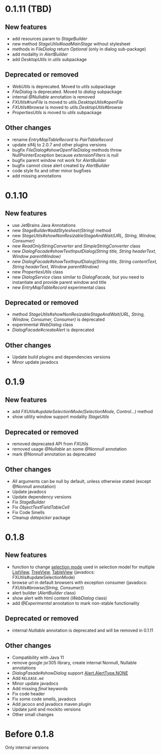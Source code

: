 <!--
# (TBD next version)
## New features
## Deprecated or removed
## Other changes
-->

# 0.1.11 (TBD)
## New features
+ add resources param to *StageBuilder*
+ new method *StageUtils#loadMainStage* without stylesheet
+ methods in *FileDialog* return *Optional* (only in dialog sub-package)
+ add modality in *AlertBuilder*
+ add *DesktopUtils* in *utils* subpackage
## Deprecated or removed
- *WebUtils* is deprecated. Moved to *utils* subpackage
- *FileDialog* is deprecated. Moved to *dialog* subpackage
- internal *@Nullable* annotation is removed
- *FXUtils#runFile* is moved to *utils.DesktopUtils#openFile*
- *FXUtils#browse* is moved to *utils.DesktopUtils#browse*
- *PropertiesUtils* is moved to *utils* subpackage
## Other changes
* rename *EntryMapTableRecord* to *PairTableRecord*
* update slf4j to 2.0.7 and other plugins versions
* bugfix *FileDialog#showOpenFileDialog* methods throw NullPointerException because *extensionFilters* is null
* bugfix parent window not work for *AlertBuilder*
* bugfix cannot close alert created by *AlertBuilder*
* code style fix and other minor bugfixes
* add missing annotations

# 0.1.10
## New features
+ use JetBrains Java Annotations
+ new *StageBuilder#addStylesheet(String)* method
+ new *StageUtils#showNonResizableStageAndWait(URL, String, Window, Consumer<T>)*
+ new *ReadOnlyStringConverter* and *SimpleStringConverter* class
+ new *DialogFacade#showTextInputDialog(String title, String headerText, Window parentWindow)*
+ new *DialogFacade#showTextInputDialog(String title, String contentText, String headerText, Window parentWindow)*
+ new *PropertiesUtils* class
+ new *DialogService* class similar to *DialogFacade*, but you need to instantiate and provide parent window and title
+ new *EntryMapTableRecord* experimental class
## Deprecated or removed
- method *StageUtils#showNonResizableStageAndWait(URL, String, Window, Consumer<T>, Consumer<T>)* is deprecated
- experimental *WebDialog* class
- *DialogFacade#createAlert* is deprecated
## Other changes
* Update build plugins and dependencies versions
* Minor update javadocs

# 0.1.9
## New features
+ add *FXUtils#updateSelectionMode(SelectionMode, Control...)* method
+ show utility window support modality *StageUtils*
## Deprecated or removed
- removed deprecated API from *FXUtils*
- removed usage *@Nullable* an some *@Nonnull* annotation
- mark *@Nonnull* annotation as deprecated
## Other changes
* All arguments can be null by default, unless otherwise stated (except @Nonnull annotation)
* Update javadocs
* Update dependency versions
* Fix *StageBuilder*
* Fix *ObjectTextFieldTableCell*
* Fix Code Smells
* Cleanup *datepicker* package

# 0.1.8
## New features
+ function to change [selection mode](https://openjfx.io/javadoc/11/javafx.controls/javafx/scene/control/SelectionMode.html) used in selection model for multiple
  [ListView](https://openjfx.io/javadoc/11/javafx.controls/javafx/scene/control/ListView.html),
  [TreeView](https://openjfx.io/javadoc/11/javafx.controls/javafx/scene/control/TreeView.html),
  [TableView](https://openjfx.io/javadoc/11/javafx.controls/javafx/scene/control/TableView.html)
  (javadocs: FXUtils#updateSelectionMode)
+ browse url in default browsers with exception consumer (javadocs: *FXUtils#browse(String, Consumer)*)
+ alert builder (*AlertBuilder* class)
+ show alert with html content (*WebDialog* class)
+ add *@Experimental* annotation to mark non-stable functionality

## Deprecated or removed
- internal *Nullable* annotation is deprecated and will be removed in 0.1.11

## Other changes
* Compatibility with Java 11
* remove google jsr305 library, create internal Nonnull, Nullable annotations
* *DialogFasade#showDialog* support [Alert.AlertType.NONE](https://openjfx.io/javadoc/11/javafx.controls/javafx/scene/control/Alert.AlertType.html#NONE)
* Add `RELEASE.md`
* Minor update javadocs
* Add missing _final_ keywords
* Fix code header
* Fix some code smells, javadocs
* Add jacoco and javadocs maven plugin
* Update junit and mockito versions
* Other small changes

# Before 0.1.8
Only internal versions
